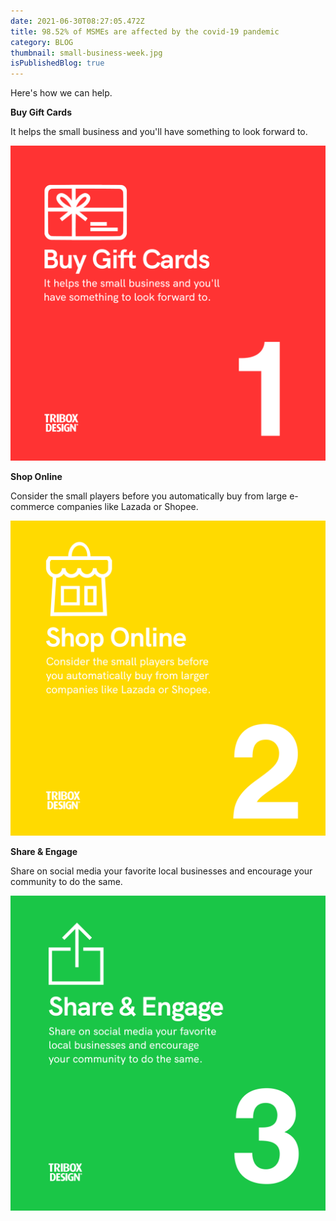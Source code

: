```yaml
---
date: 2021-06-30T08:27:05.472Z
title: 98.52% of MSMEs are affected by the covid-19 pandemic
category: BLOG
thumbnail: small-business-week.jpg
isPublishedBlog: true
---
```

Here's how we can help.

**Buy Gift Cards**

It helps the small business and you'll have something to look forward to.

![](208830257_569670161087232_3694653730444648250_n.png)

**Shop Online**

Consider the small players before you automatically buy from large e-commerce companies like Lazada or Shopee.

![](207782057_569670194420562_8453198323134536163_n.png)

**Share & Engage**

Share on social media your favorite local businesses and encourage your community to do the same.

![](209195032_569671207753794_6882596620078828786_n.png)